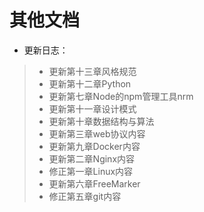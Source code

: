 # 其他文档
- 更新日志：
> * 更新第十三章风格规范
> * 更新第十二章Python
> * 更新第七章Node的npm管理工具nrm
> * 更新第十一章设计模式
> * 更新第十章数据结构与算法
> * 更新第三章web协议内容
> * 更新第九章Docker内容
> * 更新第二章Nginx内容
> * 修正第一章Linux内容
> * 更新第六章FreeMarker
> * 修正第五章git内容